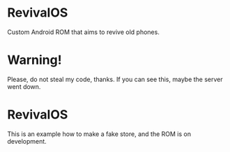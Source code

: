 # RevivalOS
Custom Android ROM that aims to revive old phones.
# Warning!
Please, do not steal my code, thanks.
If you can see this, maybe the server went down.
# RevivalOS
This is an example how to make a fake store, and the ROM is on development.


